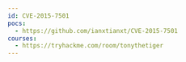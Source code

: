 ```yaml
---
id: CVE-2015-7501
pocs:
  - https://github.com/ianxtianxt/CVE-2015-7501
courses:
  - https://tryhackme.com/room/tonythetiger
---
```

